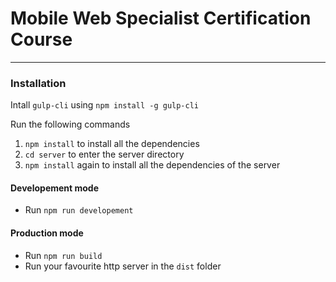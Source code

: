 # Mobile Web Specialist Certification Course
---
### Installation
Intall `gulp-cli` using `npm install -g gulp-cli`

Run the following commands
1. `npm install` to install all the dependencies
2. `cd server` to enter the server directory
3. `npm install` again to install all the dependencies of the server

#### Developement mode
  - Run `npm run developement`

#### Production mode
  - Run `npm run build`
  - Run your favourite http server in the `dist` folder
